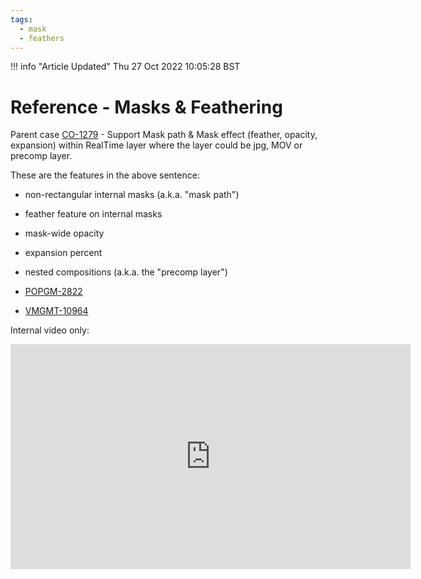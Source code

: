 ```yaml
---
tags:
  - mask
  - feathers
---
```



<!--
Title : ref_mask_feathers
- Created : 2022-10-27
- Updated :
- Author : James Rivers
- Written against (version):
- Sources :
- Author Notes :
-->

!!! info "Article Updated"
    Thu 27 Oct 2022 10:05:28 BST
# Reference - Masks & Feathering

Parent case [CO-1279](https://imaginecommunications.atlassian.net/browse/CO-1279) - Support Mask path & Mask effect (feather, opacity, expansion) within RealTime layer where the layer could be jpg, MOV or precomp layer.

These are the features in the above sentence:

- non-rectangular internal masks (a.k.a. "mask path")
- feather feature on internal masks
- mask-wide opacity
- expansion percent
- nested compositions (a.k.a. the "precomp layer")

- [POPGM-2822](https://imaginecommunications.atlassian.net/browse/POPGM-2822)
- [VMGMT-10964](https://imaginecommunications.atlassian.net/browse/VMGMT-10964)

Internal video only:
 <iframe src="https://player.vimeo.com/video/764477517?h=b1570e663e" width="640" height="360" frameborder="0" allow="autoplay; fullscreen; picture-in-picture" allowfullscreen></iframe>
